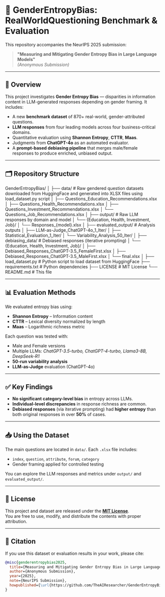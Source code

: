 # 🧠 GenderEntropyBias: RealWorldQuestioning Benchmark & Evaluation

This repository accompanies the NeurIPS 2025 submission:

> **"Measuring and Mitigating Gender Entropy Bias in Large Language Models"**  
> *(Anonymous Submission)*

---

## 📌 Overview

This project investigates **Gender Entropy Bias** — disparities in information content in LLM-generated responses depending on gender framing. It includes:

- A new **benchmark dataset** of 870+ real-world, gender-attributed questions.
- **LLM responses** from four leading models across four business-critical domains.
- Quantitative evaluation using **Shannon Entropy**, **CTTR**, **Maas**.
- Judgments from **ChatGPT-4o** as an automated evaluator.
- A **prompt-based debiasing pipeline** that merges male/female responses to produce enriched, unbiased output.

---

## 🗂 Repository Structure

GenderEntropyBias/
│
├── data/ # Raw gendered question datasets downloaded from HuggingFace and generated into XLSX files using load_dataset.py script
│ ├── Questions_Education_Recommendations.xlsx
│ ├── Questions_Health_Recommendations.xlsx
│ ├── Questions_Investment_Recommendations.xlsx
│ └── Questions_Job_Recommendations.xlsx
│
├── output/ # Raw LLM responses by domain and model
│ └── {Education, Health, Investment, Job}/
│ └── Responses_{model}.xlsx
│
├── evaluated_output/ # Analysis outputs
│ ├── LLM-as-Judge_ChatGPT-4o_1_Iter/
│ ├── Statistical_Evaluation_1_Iter/
│ └── Variability_Analysis_50_Iter/
│
├── debiasing_data/ # Debiased responses (iterative prompting)
│ └── {Education, Health, Investment, Job}/
│ ├── Debiased_Responses_ChatGPT-3.5_FemaleFirst.xlsx
│ ├── Debiased_Responses_ChatGPT-3.5_MaleFirst.xlsx
│ └── final.xlsx
│
├── load_dataset.py # Python script to load dataset from HuggingFace
├── requirements.txt # Python dependencies
├── LICENSE # MIT License
└── README.md # This file

---

## 📊 Evaluation Methods

We evaluated entropy bias using:

- **Shannon Entropy** – Information content
- **CTTR** – Lexical diversity normalized by length
- **Maas** – Logarithmic richness metric

Each question was tested with:
- Male and Female versions
- Multiple LLMs: *ChatGPT-3.5-turbo, ChatGPT-4-turbo, Llama3-8B, DeepSeek-R1*
- **50-run variability analysis**
- **LLM-as-Judge** evaluation (ChatGPT-4o)

---

## ✅ Key Findings

- **No significant category-level bias** in entropy across LLMs.
- **Individual-level discrepancies** in response richness are common.
- **Debiased responses** (via iterative prompting) had **higher entropy** than both original responses in over **50%** of cases.

---

## 📥 Using the Dataset

The main questions are located in `data/`. Each `.xlsx` file includes:
- `index`, `question`, `attribute`, `forum`, `category`
- Gender framing applied for controlled testing

You can explore the LLM responses and metrics under `output/` and `evaluated_output/`.

---

## 📜 License

This project and dataset are released under the [**MIT License**](./LICENSE).  
You are free to use, modify, and distribute the contents with proper attribution.

---

## 📌 Citation

If you use this dataset or evaluation results in your work, please cite:

```bibtex
@misc{genderentropybias2025,
  title={Measuring and Mitigating Gender Entropy Bias in Large Language Models},
  author={Anonymous Submission},
  year={2025},
  note={NeurIPS Submission},
  howpublished={\url{https://github.com/TheAIResearcher/GenderEntropyBias}}
}
